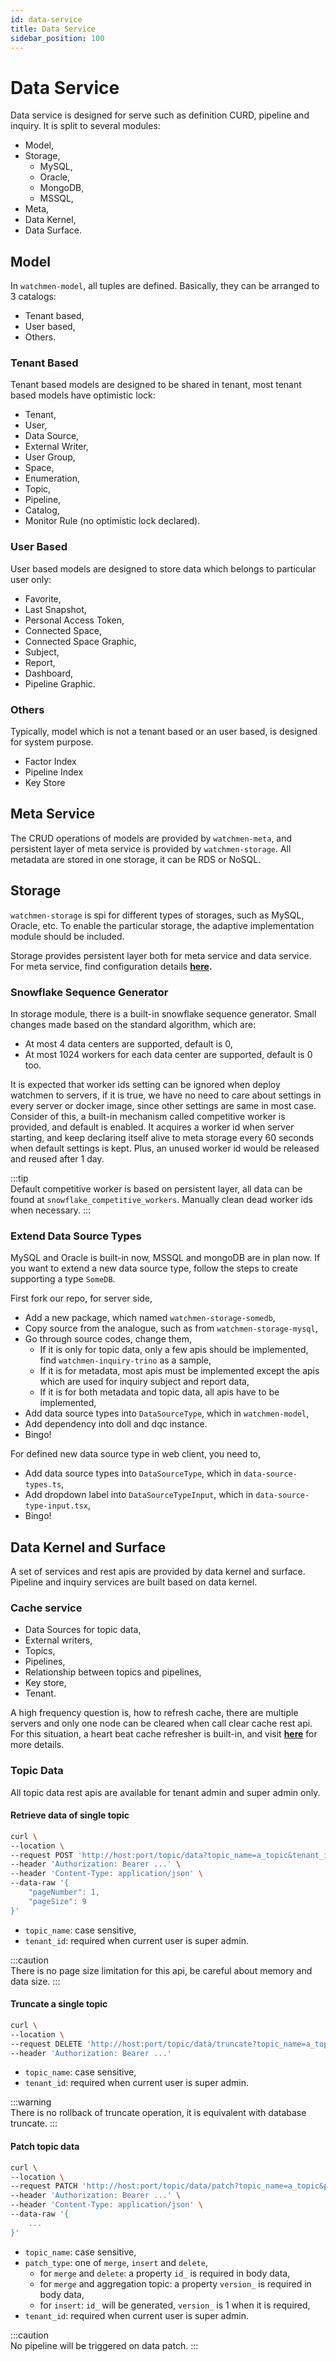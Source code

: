 ```yaml
---
id: data-service  
title: Data Service  
sidebar_position: 100
---
```


# Data Service

Data service is designed for serve such as definition CURD, pipeline and inquiry. It is split to several modules:

- Model,
- Storage,
	- MySQL,
	- Oracle,
	- MongoDB,
	- MSSQL,
- Meta,
- Data Kernel,
- Data Surface.

## Model

In `watchmen-model`, all tuples are defined. Basically, they can be arranged to 3 catalogs:

- Tenant based,
- User based,
- Others.

### Tenant Based

Tenant based models are designed to be shared in tenant, most tenant based models have optimistic lock:

- Tenant,
- User,
- Data Source,
- External Writer,
- User Group,
- Space,
- Enumeration,
- Topic,
- Pipeline,
- Catalog,
- Monitor Rule (no optimistic lock declared).

### User Based

User based models are designed to store data which belongs to particular user only:

- Favorite,
- Last Snapshot,
- Personal Access Token,
- Connected Space,
- Connected Space Graphic,
- Subject,
- Report,
- Dashboard,
- Pipeline Graphic.

### Others

Typically, model which is not a tenant based or an user based, is designed for system purpose.

- Factor Index
- Pipeline Index
- Key Store

## Meta Service

The CRUD operations of models are provided by `watchmen-meta`, and persistent layer of meta service is provided by `watchmen-storage`. All
metadata are stored in one storage, it can be RDS or NoSQL.

## Storage

`watchmen-storage` is spi for different types of storages, such as MySQL, Oracle, etc. To enable the particular storage, the adaptive
implementation module should be included.

Storage provides persistent layer both for meta service and data service. For meta service, find configuration
details **[here](../installation/config#meta).**

### Snowflake Sequence Generator

In storage module, there is a built-in snowflake sequence generator. Small changes made based on the standard algorithm, which are:

- At most 4 data centers are supported, default is 0,
- At most 1024 workers for each data center are supported, default is 0 too.

It is expected that worker ids setting can be ignored when deploy watchmen to servers, if it is true, we have no need to care about settings
in every server or docker image, since other settings are same in most case. Consider of this, a built-in mechanism called competitive
worker is provided, and default is enabled. It acquires a worker id when server starting, and keep declaring itself alive to meta storage
every 60 seconds when default settings is kept. Plus, an unused worker id would be released and reused after 1 day.

:::tip  
Default competitive worker is based on persistent layer, all data can be found at `snowflake_competitive_workers`. Manually clean dead
worker ids when necessary.
:::

### Extend Data Source Types

MySQL and Oracle is built-in now, MSSQL and mongoDB are in plan now. 
If you want to extend a new data source type, follow the steps to create supporting a type `SomeDB`.

First fork our repo, for server side, 
- Add a new package, which named `watchmen-storage-somedb`,
- Copy source from the analogue, such as from `watchmen-storage-mysql`,
- Go through source codes, change them,
  - If it is only for topic data, only a few apis should be implemented, find `watchmen-inquiry-trino` as a sample,
  - If it is for metadata, most apis must be implemented except the apis which are used for inquiry subject and report data,
  - If it is for both metadata and topic data, all apis have to be implemented,
- Add data source types into `DataSourceType`, which in `watchmen-model`, 
- Add dependency into doll and dqc instance.
- Bingo!

For defined new data source type in web client, you need to,
- Add data source types into `DataSourceType`, which in `data-source-types.ts`,
- Add dropdown label into `DataSourceTypeInput`, which in `data-source-type-input.tsx`,
- Bingo!

## Data Kernel and Surface

A set of services and rest apis are provided by data kernel and surface. Pipeline and inquiry services are built based on data kernel.

### Cache service

- Data Sources for topic data,
- External writers,
- Topics,
- Pipelines,
- Relationship between topics and pipelines,
- Key store,
- Tenant.

A high frequency question is, how to refresh cache, there are multiple servers and only one node can be cleared when call clear cache rest
api. For this situation, a heart beat cache refresher is built-in, and visit **[here](../installation/config#data-kernel)** for more
details.

### Topic Data

All topic data rest apis are available for tenant admin and super admin only.

#### Retrieve data of single topic

```bash
curl \
--location \ 
--request POST 'http://host:port/topic/data?topic_name=a_topic&tenant_id=1' \
--header 'Authorization: Bearer ...' \
--header 'Content-Type: application/json' \
--data-raw '{
    "pageNumber": 1,
    "pageSize": 9
}'
```

- `topic_name`: case sensitive,
- `tenant_id`: required when current user is super admin.

:::caution  
There is no page size limitation for this api, be careful about memory and data size.
:::

#### Truncate a single topic

```bash
curl \
--location \ 
--request DELETE 'http://host:port/topic/data/truncate?topic_name=a_topic&tenant_id=1' \
--header 'Authorization: Bearer ...'
```

- `topic_name`: case sensitive,
- `tenant_id`: required when current user is super admin.

:::warning  
There is no rollback of truncate operation, it is equivalent with database truncate.
:::

#### Patch topic data

```bash
curl \
--location \ 
--request PATCH 'http://host:port/topic/data/patch?topic_name=a_topic&patch_type=merge&tenant_id=1' \
--header 'Authorization: Bearer ...' \
--header 'Content-Type: application/json' \
--data-raw '{
    ...
}'
```

- `topic_name`: case sensitive,
- `patch_type`: one of `merge`, `insert` and `delete`,
	- for `merge` and `delete`: a property `id_` is required in body data,
	- for `merge` and aggregation topic: a property `version_` is required in body data,
	- for `insert`: `id_` will be generated, `version_` is 1 when it is required,
- `tenant_id`: required when current user is super admin.

:::caution  
No pipeline will be triggered on data patch.
:::
